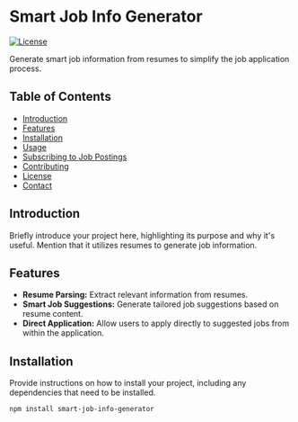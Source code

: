 # Smart Job Info Generator

[![License](https://img.shields.io/badge/License-MIT-blue.svg)](LICENSE)

Generate smart job information from resumes to simplify the job application process.

## Table of Contents

- [Introduction](#introduction)
- [Features](#features)
- [Installation](#installation)
- [Usage](#usage)
- [Subscribing to Job Postings](#subscribing-to-job-postings)
- [Contributing](#contributing)
- [License](#license)
- [Contact](#contact)

## Introduction

Briefly introduce your project here, highlighting its purpose and why it's useful. Mention that it utilizes resumes to generate job information.

## Features

- **Resume Parsing:** Extract relevant information from resumes.
- **Smart Job Suggestions:** Generate tailored job suggestions based on resume content.
- **Direct Application:** Allow users to apply directly to suggested jobs from within the application.

## Installation

Provide instructions on how to install your project, including any dependencies that need to be installed.

```bash
npm install smart-job-info-generator
